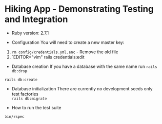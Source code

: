 # Hiking App - Demonstrating Testing and Integration

* Ruby version: 2.7.1

* Configuration
You will need to create a new master key:  
1. `rm config/credentials.yml.enc` - Remove the old file
2. `EDITOR="vim" rails credentials:edit

* Database creation
If you have a database with the same name run `rails db:drop`

`rails db:create`


* Database initialization
There are currently no development seeds only test factories  
`rails db:migrate`

* How to run the test suite

`bin/rspec`

